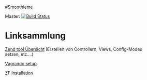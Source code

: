 
#Smoothieme

Master: [![Build Status](https://api.travis-ci.org/zendframework/zf1.png?branch=master)](https://travis-ci.org/zendframework/zf1)

Linksammlung
=================

[Zend tool Übersicht](http://richardjh.org/files/richardjh_zend-tool.pdf) (Erstellen von Controllern, Views, Config-Modes setzen, etc....)

[Vagraooo setup](https://github.com/sadeq89/smoothieme/blob/master/DEVELOPMENT_README.md)

[ZF Installation](https://github.com/sadeq89/smoothieme/blob/master/INSTALL.md)
